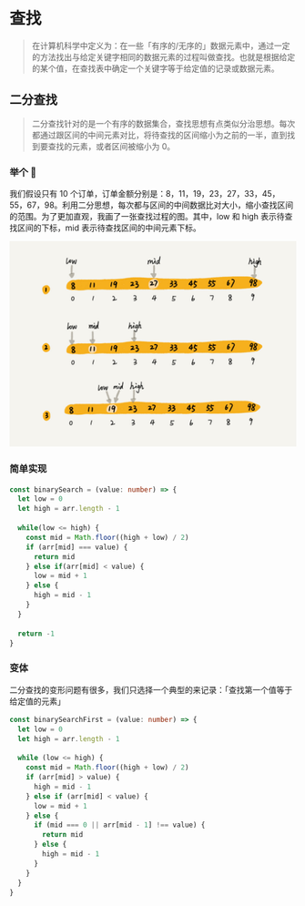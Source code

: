 # 查找

> 在计算机科学中定义为：在一些「有序的/无序的」数据元素中，通过一定的方法找出与给定关键字相同的数据元素的过程叫做查找。也就是根据给定的某个值，在查找表中确定一个关键字等于给定值的记录或数据元素。

## 二分查找

> 二分查找针对的是一个有序的数据集合，查找思想有点类似分治思想。每次都通过跟区间的中间元素对比，将待查找的区间缩小为之前的一半，直到找到要查找的元素，或者区间被缩小为 0。

### 举个 :chestnut:

我们假设只有 10 个订单，订单金额分别是：8，11，19，23，27，33，45，55，67，98。利用二分思想，每次都与区间的中间数据比对大小，缩小查找区间的范围。为了更加直观，我画了一张查找过程的图。其中，low 和 high 表示待查找区间的下标，mid 表示待查找区间的中间元素下标。

![binarySearch](img/binarySearch.jpg)

### 简单实现

```ts
const binarySearch = (value: number) => {
  let low = 0
  let high = arr.length - 1

  while(low <= high) {
    const mid = Math.floor((high + low) / 2)
    if (arr[mid] === value) {
      return mid
    } else if(arr[mid] < value) {
      low = mid + 1
    } else {
      high = mid - 1
    }
  }

  return -1
}
```

### 变体

二分查找的变形问题有很多，我们只选择一个典型的来记录：「查找第一个值等于给定值的元素」

```ts
const binarySearchFirst = (value: number) => {
  let low = 0
  let high = arr.length - 1

  while (low <= high) {
    const mid = Math.floor((high + low) / 2)
    if (arr[mid] > value) {
      high = mid - 1
    } else if (arr[mid] < value) {
      low = mid + 1
    } else {
      if (mid === 0 || arr[mid - 1] !== value) {
        return mid
      } else {
        high = mid - 1
      }
    }
  }
}
```
